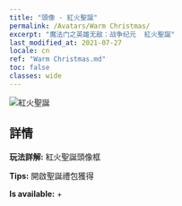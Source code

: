 ```yaml
---
title: "頭像 - 紅火聖誕"
permalink: /Avatars/Warm Christmas/
excerpt: "魔法门之英雄无敌：战争纪元  紅火聖誕"
last_modified_at: 2021-07-27
locale: cn
ref: "Warm Christmas.md"
toc: false
classes: wide
---
```

 ![紅火聖誕](/images/a/avatarFrame_47.png)

## 詳情

 **玩法詳解:** 紅火聖誕頭像框 

 **Tips:** 開啟聖誕禮包獲得 

 **Is available:**  + 

